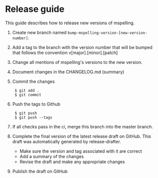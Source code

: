 # Release guide

This guide describes how to release new versions of mspelling.

1. Create new branch named `bump-mspelling-version-[new-version-number]`.
2. Add a tag to the branch with the version number that will be bumped that follows the convention v[major].[minor].[patch] 
3. Change all mentions of mspelling's versions to the new version.
4. Document changes in the CHANGELOG.md (summary)
5. Commit the changes

        $ git add .
        $ git commit

6. Push the tags to Github

        $ git push
        $ git push --tags

7. If all checks pass in the ci, merge this branch into the master branch.

8. Complete the final version of the latest release draft on GitHub. This draft was
   automatically generated by release-drafter.
   - Make sure the version and tag associated with it are correct
   - Add a summary of the changes
   - Revise the draft and make any appropriate changes
9. Publish the draft on GitHub